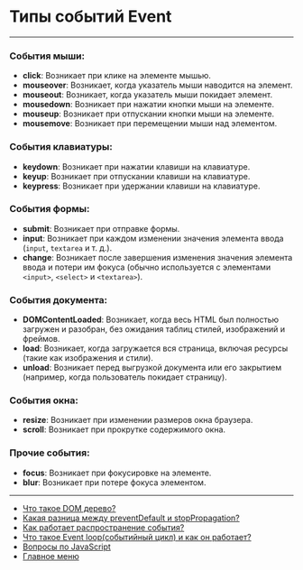 # Типы событий Event

---

### События мыши:

- **click**: Возникает при клике на элементе мышью.
- **mouseover**: Возникает, когда указатель мыши наводится на элемент.
- **mouseout**: Возникает, когда указатель мыши покидает элемент.
- **mousedown**: Возникает при нажатии кнопки мыши на элементе.
- **mouseup**: Возникает при отпускании кнопки мыши на элементе.
- **mousemove**: Возникает при перемещении мыши над элементом.

### События клавиатуры:

- **keydown**: Возникает при нажатии клавиши на клавиатуре.
- **keyup**: Возникает при отпускании клавиши на клавиатуре.
- **keypress**: Возникает при удержании клавиши на клавиатуре.

### События формы:

- **submit**: Возникает при отправке формы.
- **input**: Возникает при каждом изменении значения элемента ввода (`input`, `textarea` и т. д.).
- **change**: Возникает после завершения изменения значения элемента ввода и потери им фокуса (обычно используется с элементами `<input>`, `<select>` и `<textarea>`).

### События документа:

- **DOMContentLoaded**: Возникает, когда весь HTML был полностью загружен и разобран, без ожидания таблиц стилей, изображений и фреймов.
- **load**: Возникает, когда загружается вся страница, включая ресурсы (такие как изображения и стили).
- **unload**: Возникает перед выгрузкой документа или его закрытием (например, когда пользователь покидает страницу).

### События окна:

- **resize**: Возникает при изменении размеров окна браузера.
- **scroll**: Возникает при прокрутке содержимого окна.

### Прочие события:

- **focus**: Возникает при фокусировке на элементе.
- **blur**: Возникает при потере фокуса элементом.

---

- [Что такое DOM дерево?](../DOM/dom.md)
- [Какая разница между preventDefault и stopPropagation?](./preventDefaultStopPropagation.md)
- [Как работает распространение события?](./propagation.md)
- [Что такое Event loop(cобытийный цикл) и как он работает?](./eventLoop.md)
- [Вопросы по JavaScript](../javaScript.md)
- [Главное меню](../../README.md)
